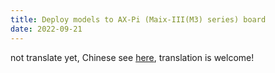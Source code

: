 ```yaml
---
title: Deploy models to AX-Pi (Maix-III(M3) series) board
date: 2022-09-21
---
```



not translate yet, Chinese see [here](../../zh/deploy/ax-pi.md), translation is welcome!




